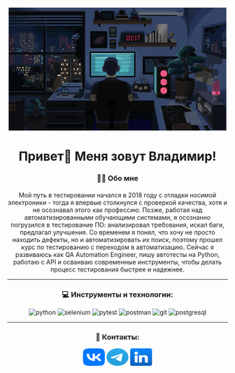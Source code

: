<br clear="both">

<div align="center">
  <img height="281" width="498" src="assets/pixel-art-dev.gif"/>
</div>

####

<h1 align="center">Привет👋 Меня зовут Владимир!</h1>

####

<h3 align="center">👩‍💻  Обо мне</h3>

####

<p align="center">Мой путь в тестировании начался в 2018 году с отладки носимой электроники - тогда я впервые столкнулся с проверкой качества, хотя и не осознавал этого как профессию. Позже, работая над автоматизированными обучающими системами, я осознанно погрузился в тестирование ПО: анализировал требования, искал баги, предлагал улучшения. Со временем я понял, что хочу не просто находить дефекты, но и автоматизировать их поиск, поэтому прошел курс по тестированию с переходом в автоматизацию. Сейчас я развиваюсь как QA Automation Engineer, пишу автотесты на Python, работаю с API и осваиваю современные инструменты, чтобы делать процесс тестирования быстрее и надежнее.</p>

***
####

<h3 align="center">💻 Инструменты и технологии:</h3>

<div align="center">

![python](https://img.shields.io/badge/-Python-090909?style=for-the-badge&logo=python)
![selenium](https://img.shields.io/badge/-selenium-090909?style=for-the-badge&logo=selenium)
![pytest](https://img.shields.io/badge/-pytest-090909?style=for-the-badge&logo=pytest)
![postman](https://img.shields.io/badge/-postman-090909?style=for-the-badge&logo=postman)
![git](https://img.shields.io/badge/-git-090909?style=for-the-badge&logo=git)
![postgresql](https://img.shields.io/badge/-postgresql-090909?style=for-the-badge&logo=postgresql)

</div>

***
####


<h3 align="center">💬 Контакты:</h3>
<div align="center">
<a href="https://vk.com/vvkozh" target="_blank"><img height="40" width="50" src="assets/vk.svg"/></a>
<a href="https://t.me/vvkozh" target="_blank"><img height="40" width="50" src="assets/telegram.svg"/></a>
<a href="https://www.linkedin.com/in/владимир-кожевников-72aaa9345/" target="_blank"><img height="40" width="50" src="assets/linkedin.svg"/></a>
</div>

<!--
**vvkozh/vvkozh** is a ✨ _special_ ✨ repository because its `README.md` (this file) appears on your GitHub profile.

Here are some ideas to get you started:

- 🔭 I’m currently working on ...
- 🌱 I’m currently learning ...
- 👯 I’m looking to collaborate on ...
- 🤔 I’m looking for help with ...
- 💬 Ask me about ...
- 📫 How to reach me: ...
- 😄 Pronouns: ...
- ⚡ Fun fact: ...
-->
